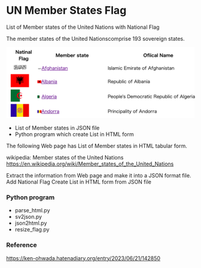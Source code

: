 UN Member States Flag
===============

List of Member states of the United Nations with National Flag

The member states of the United Nationscomprise 193 sovereign states. 

![un_countries_flag](https://github.com/ohwada/World_Countries/blob/9ce1348495a0580c2cdeb945d17f678870ac5b85/un_member_states_flag/screenshots/un_countries_flag.png)

- List of Member states in JSON file
- Python program which create List in HTML form

The following Web page has List of Member states in HTML tabular form.

wikipedia: Member states of the United Nations
https://en.wikipedia.org/wiki/Member_states_of_the_United_Nations

Extract the information from Web page
and make it into a JSON format file.
Add National Flag
Create List in HTML form from JSON file

### Python program
- parse_html.py
- sv2json.py
- json2html.py
- resize_flag.py

### Reference
https://ken-ohwada.hatenadiary.org/entry/2023/06/21/142850


